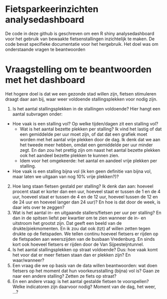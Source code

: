 # Fietsparkeerinzichten analysedashboard

De code in deze github is geschreven om een R shiny analysedashboard voor het gebruik van bewaakte fietsenstallingen inzichtelijk te maken. De code bevat specifieke documentatie voor het hergebruik. Het doel was om onderstaande vragen te beantwoorden

# Vraagstelling om te beantwoorden met het dashboard

Het hogere doel is dat we een gezonde stad willen zijn, fietsen stimuleren draagt daar aan bij, waar weer voldoende stallingsplekken voor nodig zijn.

1.	Is het aantal stallingsplekken in de stallingen voldoende? Hier hangt een aantal subvragen onder:
  *	Hoe vaak is een stalling vol? Op welke tijden/dagen zit een stalling vol?
    *	Wat is het aantal bezette plekken per stalling? 
Ik vind het lastig of dat een gemiddelde per uur moet zijn, of dat dat een grafiek moet worden met het aantal vrije plekken door de dag. Ik denk dat we aan het tweede meer hebben, omdat een gemiddelde per uur minder zegt.
En dan zou het prettig zijn om naast het aantal bezette plekken ook het aandeel bezette plekken te kunnen zien.
    *	Idem voor het omgekeerde: het aantal en aandeel vrije plekken per stalling.
  *	Hoe vaak is een stalling bijna vol (ik ken geen definitie van bijna vol, maar laten we uitgaan van nog 10% vrije plekken?)?
2.	Hoe lang staan fietsen gestald per stalling? Ik denk dan aan: hoeveel procent staat er korter dan een uur, hoeveel staat er tussen de 1 en de 4 uur, hoeveel staat er tussen de 4 en de 12 uur, hoeveel tussen de 12 en de 24 uur en hoeveel langer dan 24 uur)? En hoe is dat door de week, is daar iets over te zeggen?
3.	Wat is het aantal in- en uitgaande stallers/fietsen per uur per stalling?
En dan in de spitsen liefst per kwartier om te zien wanneer de in- en uitstroom het grootst zijn.
Dat geeft een beeld van de drukte/piekmomenten. En ik zou dat ook (tzt) af willen zetten tegen drukte op de fietspaden. We tellen continu hoeveel fietsers er rijden op de fietspaden aan weerszijden van de busbaan Vredenburg. En sinds kort ook hoeveel fietsers er rijden door de Van Sijpesteijntunnel.
4.	Is het aantal stallingsplekken op straat voldoende? Dus: hoe vaak komt het voor dat er meer fietsen staan dan er plekken zijn? En waar/wanneer?
5.	Een vraag die we op basis van de data willen beantwoorden: wat doen fietsers op het moment dat hun voorkeursstalling (bijna) vol is? Gaan ze naar een andere stalling? Zetten ze fiets op straat?
6.	En een andere vraag: is het aantal gestalde fietsen te voorspellen? Welke indicatoren zijn daarvoor nodig? Moment van de dag, het weer, …?

